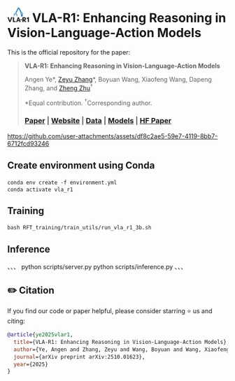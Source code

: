 # <img src="https://github.com/GigaAI-research/VLA-R1/blob/website/assets/vlar1_logo.png" alt="logo" width="50"/> VLA-R1: Enhancing Reasoning in Vision-Language-Action Models

This is the official repository for the paper:
> **VLA-R1: Enhancing Reasoning in Vision-Language-Action Models**
>
> Angen Ye\*, [Zeyu Zhang](https://steve-zeyu-zhang.github.io/)\*, Boyuan Wang, Xiaofeng Wang, Dapeng Zhang, and [Zheng Zhu](http://www.zhengzhu.net/)<sup>†</sup>
>
> \*Equal contribution. <sup>†</sup>Corresponding author.
>
> ### [Paper](https://arxiv.org/abs/2510.01623) | [Website](https://gigaai-research.github.io/VLA-R1) | [Data]() | [Models]() | [HF Paper](https://huggingface.co/papers/2510.01623)

https://github.com/user-attachments/assets/df8c2ae5-59e7-4119-8bb7-6712fcd93246

## Create environment using Conda
```
conda env create -f environment.yml
conda activate vla_r1
```

## Training
```
bash RFT_training/train_utils/run_vla_r1_3b.sh
```

## Inference
、、、
python scripts/server.py
python scripts/inference.py
、、、 

## ✏️ Citation
If you find our code or paper helpful, please consider starring ⭐ us and citing:
```bibtex
@article{ye2025vlar1,
  title={VLA-R1: Enhancing Reasoning in Vision-Language-Action Models},
  author={Ye, Angen and Zhang, Zeyu and Wang, Boyuan and Wang, Xiaofeng and Zhang, Dapeng and Zhu, Zheng},
  journal={arXiv preprint arXiv:2510.01623},
  year={2025}
}
```







